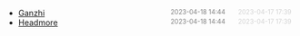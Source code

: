   - [Ganzhi](ganzhi)<span style="font-size:.8em;float:right"><span style="color:orange"></span><span style="padding-left:2em;color:gray;">2023-04-18 14:44</span><span style="padding-left:2em;color:lightgray;">2023-04-17 17:39</span></span>
  - [Headmore](headmore)<span style="font-size:.8em;float:right"><span style="color:orange"></span><span style="padding-left:2em;color:gray;">2023-04-18 14:44</span><span style="padding-left:2em;color:lightgray;">2023-04-17 17:39</span></span>
